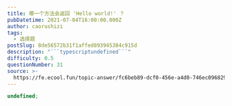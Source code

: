 ```yaml
---
title: 哪一个方法会返回 'Hello world!' ？
pubDatetime: 2021-07-04T16:00:00.000Z
author: caorushizi
tags:
  - 选择题
postSlug: 8de56572b31f1affed893945384c915d
description: "```typescriptundefined```"
difficulty: 0.5
questionNumber: 31
source: >-
  https://fe.ecool.fun/topic-answer/fc6beb89-dcf0-456e-a4d0-746ec0968295?orderBy=updateTime&order=desc&tagId=32
---
```


```typescript
undefined;
```
